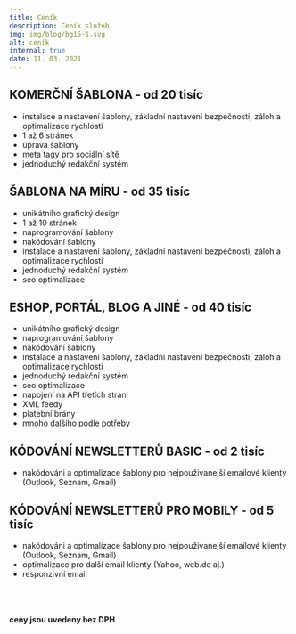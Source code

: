 ```yaml
---
title: Ceník
description: Ceník služeb.
img: img/blog/bg15-1.svg
alt: ceník
internal: true
date: 11. 03. 2021
---
```


<h2 class="text-orange">KOMERČNÍ ŠABLONA - <strong class="text-black">od 20 tisíc</strong></h2>

- instalace a nastavení šablony, základní nastavení bezpečnosti, záloh a optimalizace rychlosti
- 1 až 6 stránek
- úprava šablony
- meta tagy pro sociální sítě
- jednoduchý redakční systém

<h2 class="text-orange">ŠABLONA NA MÍRU - <strong class="text-black">od 35 tisíc</strong></h2>

- unikátního grafický design
- 1 až 10 stránek
- naprogramování šablony
- nakódování šablony
- instalace a nastavení šablony, základní nastavení bezpečnosti, záloh a optimalizace rychlosti
- jednoduchý redakční systém
- seo optimalizace

<h2 class="text-orange">ESHOP, PORTÁL, BLOG A JINÉ - <strong class="text-black">od 40 tisíc</strong></h2>

- unikátního grafický design
- naprogramování šablony
- nakódování šablony
- instalace a nastavení šablony, základní nastavení bezpečnosti, záloh a optimalizace rychlosti
- jednoduchý redakční systém
- seo optimalizace
- napojení na API třetích stran
- XML feedy
- platební brány
- mnoho dalšího podle potřeby

<h2 class="text-orange">KÓDOVÁNÍ NEWSLETTERŮ BASIC - <strong class="text-black">od 2 tisíc</strong></h2>

- nakódováni a optimalizace šablony pro nejpouživanejší emailové klienty (Outlook, Seznam, Gmail)
   
<h2 class="text-orange">KÓDOVÁNÍ NEWSLETTERŮ PRO MOBILY - <strong class="text-black">od 5 tisíc</strong></h2>

- nakódováni a optimalizace šablony pro nejpouživanejší emailové klienty (Outlook, Seznam, Gmail)
- optimalizace pro další email klienty (Yahoo, web.de aj.)
- responzivní email


<br>
<br>
<br>
<strong>ceny jsou uvedeny bez DPH</strong>
